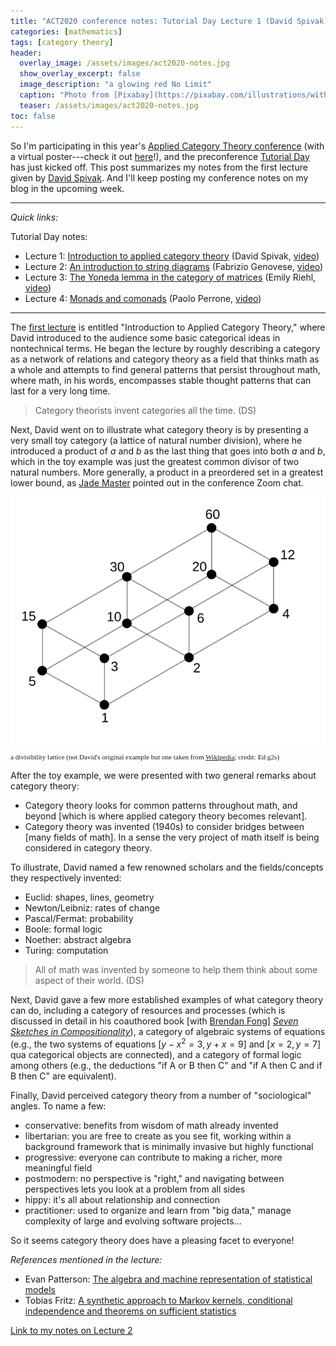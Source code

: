```yaml
---
title: "ACT2020 conference notes: Tutorial Day Lecture 1 (David Spivak)"
categories: [mathematics]
tags: [category theory]
header:
  overlay_image: /assets/images/act2020-notes.jpg
  show_overlay_excerpt: false
  image_description: "a glowing red No Limit"
  caption: "Photo from [Pixabay](https://pixabay.com/illustrations/without-borders-limit-restriction-1656205/)"
  teaser: /assets/images/act2020-notes.jpg
toc: false
---
```


So I'm participating in this year's [Applied Category Theory conference](https://act2020.mit.edu/#tutorialday) (with a virtual poster---check it out [here](https://www.juliosong.com/doc/act2020poster/poster.html)!), and the preconference [Tutorial Day](https://act2020.mit.edu/#tutorialday) has just kicked off. This post summarizes my notes from the first lecture given by [David Spivak](http://math.mit.edu/~dspivak/). And I'll keep posting my conference notes on my blog in the upcoming week.

------

*Quick links:*

Tutorial Day notes:
- Lecture 1: [Introduction to applied category theory](https://blog.juliosong.com/mathematics/act-notes-1/) (David Spivak, [video](https://youtu.be/cJ46AOEOc14))
- Lecture 2: [An introduction to string diagrams](https://blog.juliosong.com/mathematics/act-notes-2/) (Fabrizio Genovese, [video](https://youtu.be/LY5H9uY7Gns))
- Lecture 3: [The Yoneda lemma in the category of matrices](https://blog.juliosong.com/mathematics/act-notes-3/) (Emily Riehl, [video](https://youtu.be/SsgEvrDFJsM))
- Lecture 4: [Monads and comonads](https://blog.juliosong.com/mathematics/act-notes-4/) (Paolo Perrone, [video](https://youtu.be/ryMkvAOJk20))

------

The [first lecture](https://youtu.be/cJ46AOEOc14) is entitled "Introduction to Applied Category Theory," where David introduced to the audience some basic categorical ideas in nontechnical terms. He began the lecture by roughly describing a category as a network of relations and category theory as a field that thinks math as a whole and attempts to find general patterns that persist throughout math, where math, in his words, encompasses stable thought patterns that can last for a very long time.

> Category theorists invent categories all the time. (DS)

Next, David went on to illustrate what category theory is by presenting a very small toy category (a lattice of natural number division), where he introduced a product of $a$ and $b$ as the last thing that goes into both $a$ and $b$, which in the toy example was just the greatest common divisor of two natural numbers. More generally, a product in a preordered set in a greatest lower bound, as [Jade Master](https://sites.google.com/view/jadeedenstarmaster/home) pointed out in the conference Zoom chat.

![a division lattice](/assets/images/act2020-l1-division-lattice.svg)<br>
<span style="font-size:0.8em;font-family:serif;">a divisibility lattice (not David's original example but one taken from <a href="https://en.wikipedia.org/wiki/Lattice_(order)#Examples">Wikipedia</a>; credit: Ed g2s)</span>

After the toy example, we were presented with two general remarks about category theory:
- Category theory looks for common patterns throughout math, and beyond [which is where applied category theory becomes relevant].
- Category theory was invented (1940s) to consider bridges between [many fields of math]. In a sense the very project of math itself is being considered in category theory.

To illustrate, David named a few renowned scholars and the fields/concepts they respectively invented:
- Euclid: shapes, lines, geometry
- Newton/Leibniz: rates of change
- Pascal/Fermat: probability
- Boole: formal logic
- Noether: abstract algebra
- Turing: computation

> All of math was invented by someone to help them think about some aspect of their world. (DS)

Next, David gave a few more established examples of what category theory can do, including a category of resources and processes (which is discussed in detail in his coauthored book [with [Brendan Fong](http://www.brendanfong.com)] [*Seven Sketches in Compositionality*](https://arxiv.org/abs/1803.05316)), a category of algebraic systems of equations (e.g., the two systems of equations [$y - x^2 = 3, y + x = 9$] and [$x = 2, y = 7$] qua categorical objects are connected), and a category of formal logic among others (e.g., the deductions "if A or B then C" and "if A then C and if B then C" are equivalent).

Finally, David perceived category theory from a number of "sociological" angles. To name a few:
- conservative: benefits from wisdom of math already invented
- libertarian: you are free to create as you see fit, working within a background framework that is minimally invasive but highly functional
- progressive: everyone can contribute to making a richer, more meaningful field
- postmodern: no perspective is "right," and navigating between perspectives lets you look at a problem from all sides
- hippy: it's all about relationship and connection
- practitioner: used to organize and learn from "big data," manage complexity of large and evolving software projects...

So it seems category theory does have a pleasing facet to everyone!

*References mentioned in the lecture:*
- Evan Patterson: [The algebra and machine representation of statistical models](https://arxiv.org/abs/2006.08945)
- Tobias Fritz: [A synthetic approach to Markov kernels, conditional independence and theorems on sufficient statistics](https://arxiv.org/abs/1908.07021)

[Link to my notes on Lecture 2](https://blog.juliosong.com/mathematics/act-notes-2/)
